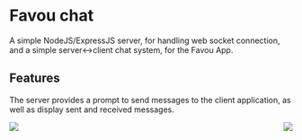 # Favou chat
A simple NodeJS/ExpressJS server, for handling web socket connection, and a simple server&lt;->client chat system, for the Favou App.

## Features
The server provides a prompt to send messages to the client application, as well as display sent and received messages.

<img align="left" src="https://cloud.githubusercontent.com/assets/22744066/25855160/a83db542-34d2-11e7-8a7f-962e5533847f.png">
<img align="right" src="https://cloud.githubusercontent.com/assets/22744066/25855251/f404ab02-34d2-11e7-9f3b-9be1e210ff8a.png">

[server]: https://cloud.githubusercontent.com/assets/22744066/25855160/a83db542-34d2-11e7-8a7f-962e5533847f.png "Message prompt"
[client]: https://cloud.githubusercontent.com/assets/22744066/25855251/f404ab02-34d2-11e7-9f3b-9be1e210ff8a.png "In-app chat"

